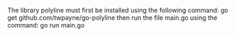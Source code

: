 The library polyline must first be installed using the following command: go get github.com/twpayne/go-polyline
then run the file main.go using the command: go run main.go
